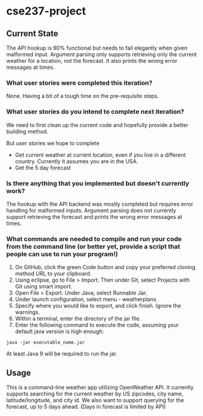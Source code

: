 # cse237-project

## Current State
The API hookup is 90% functional but needs to fail elegantly when given malformed input.
Argument parsing only supports retrieving only the current weather for a location, not the forecast. It
also prints the wrong error messages at times.

### What user stories were completed this iteration?
None. Having a bit of a tough time on the pre-requisite steps.

### What user stories do you intend to complete next iteration?
We need to first clean up the current code and hopefully provide a better building method.

But user stories we hope to complete
* Get current weather at current location, even if you live in a different country. Currently it assumes you are in the USA.
* Get the 5 day forecast

### Is there anything that you implemented but doesn't currently work?
The hookup with the API backend was mostly completed but requires error handling for malformed inputs.
Argument parsing does not currently support retrieving the forecast and prints the wrong error messages at times.

### What commands are needed to compile and run your code from the command line (or better yet, provide a script that people can use to run your program!)
1. On GitHub, click the green Code button and copy your preferred cloning method URL to your clipboard.
2. Using eclipse, go to File > Import. Then under Git, select Projects with Git using smart import.
3. Open File > Export. Under Java, select Runnable Jar.
4. Under launch configuration, select menu - weatherplans.
5. Specify where you would like to export, and click finish. Ignore the warnings.
6. Within a terminal, enter the directory of the jar file.
7. Enter the following command to execute the code, assuming your default java version is high enough:
```
java -jar executable_name.jar
```
At least Java 9 will be required to run the jar.


## Usage
This is a command-line weather app utilizing OpenWeather API. It currently supports
searching for the current weather by US zipcodes, city name, latitude/longitude, and city id.
We also want to support querying for the forecast, up to 5 days ahead. (Days in forecast is limited by API)

